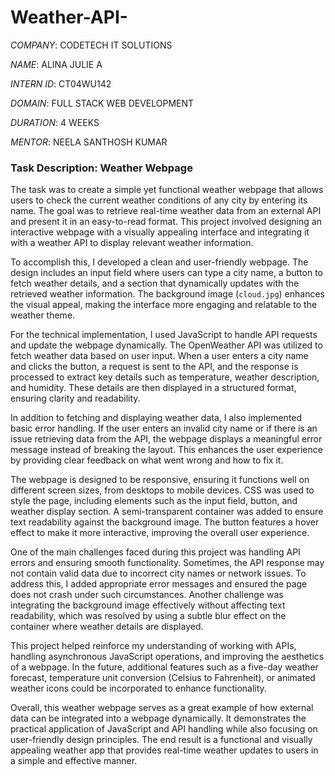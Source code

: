 # Weather-API-

*COMPANY*: CODETECH IT SOLUTIONS

*NAME*: ALINA JULIE A

*INTERN ID*: CT04WU142

*DOMAIN*: FULL STACK WEB DEVELOPMENT

*DURATION*: 4 WEEKS

*MENTOR*: NEELA SANTHOSH KUMAR

### Task Description: Weather Webpage

The task was to create a simple yet functional weather webpage that allows users to check the current weather conditions of any city by entering its name. The goal was to retrieve real-time weather data from an external API and present it in an easy-to-read format. This project involved designing an interactive webpage with a visually appealing interface and integrating it with a weather API to display relevant weather information.

To accomplish this, I developed a clean and user-friendly webpage. The design includes an input field where users can type a city name, a button to fetch weather details, and a section that dynamically updates with the retrieved weather information. The background image (`cloud.jpg`) enhances the visual appeal, making the interface more engaging and relatable to the weather theme. 

For the technical implementation, I used JavaScript to handle API requests and update the webpage dynamically. The OpenWeather API was utilized to fetch weather data based on user input. When a user enters a city name and clicks the button, a request is sent to the API, and the response is processed to extract key details such as temperature, weather description, and humidity. These details are then displayed in a structured format, ensuring clarity and readability.

In addition to fetching and displaying weather data, I also implemented basic error handling. If the user enters an invalid city name or if there is an issue retrieving data from the API, the webpage displays a meaningful error message instead of breaking the layout. This enhances the user experience by providing clear feedback on what went wrong and how to fix it.

The webpage is designed to be responsive, ensuring it functions well on different screen sizes, from desktops to mobile devices. CSS was used to style the page, including elements such as the input field, button, and weather display section. A semi-transparent container was added to ensure text readability against the background image. The button features a hover effect to make it more interactive, improving the overall user experience.

One of the main challenges faced during this project was handling API errors and ensuring smooth functionality. Sometimes, the API response may not contain valid data due to incorrect city names or network issues. To address this, I added appropriate error messages and ensured the page does not crash under such circumstances. Another challenge was integrating the background image effectively without affecting text readability, which was resolved by using a subtle blur effect on the container where weather details are displayed.

This project helped reinforce my understanding of working with APIs, handling asynchronous JavaScript operations, and improving the aesthetics of a webpage. In the future, additional features such as a five-day weather forecast, temperature unit conversion (Celsius to Fahrenheit), or animated weather icons could be incorporated to enhance functionality.

Overall, this weather webpage serves as a great example of how external data can be integrated into a webpage dynamically. It demonstrates the practical application of JavaScript and API handling while also focusing on user-friendly design principles. The end result is a functional and visually appealing weather app that provides real-time weather updates to users in a simple and effective manner.

